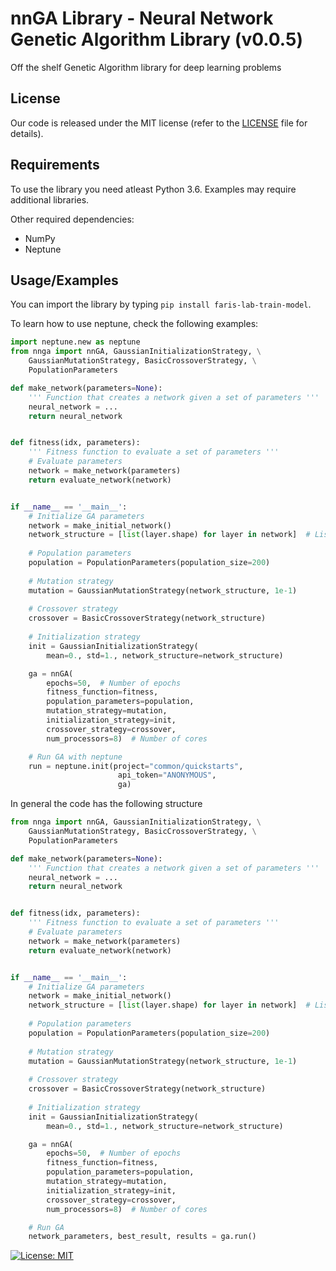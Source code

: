 # nnGA Library - Neural Network Genetic Algorithm Library (v0.0.5)

Off the shelf Genetic Algorithm library for deep learning problems

## License
Our code is released under the MIT license (refer to the [LICENSE](https://github.com/rssalessio/PoisoningDataDrivenControl/blob/master/LICENSE) file for details).

## Requirements
To use the library you need atleast Python 3.6. Examples may require additional libraries.

Other required dependencies:
- NumPy
- Neptune

## Usage/Examples
You can import the library by typing ```pip install faris-lab-train-model```.

To learn how to use neptune, check the following examples:
```python
import neptune.new as neptune
from nnga import nnGA, GaussianInitializationStrategy, \
    GaussianMutationStrategy, BasicCrossoverStrategy, \
    PopulationParameters

def make_network(parameters=None):
    ''' Function that creates a network given a set of parameters '''
    neural_network = ...
    return neural_network


def fitness(idx, parameters):
    ''' Fitness function to evaluate a set of parameters '''
    # Evaluate parameters
    network = make_network(parameters)
    return evaluate_network(network)


if __name__ == '__main__':
    # Initialize GA parameters
    network = make_initial_network()
    network_structure = [list(layer.shape) for layer in network]  # List of tuples, containing the shape of each layer
    
    # Population parameters
    population = PopulationParameters(population_size=200)
    
    # Mutation strategy
    mutation = GaussianMutationStrategy(network_structure, 1e-1)
    
    # Crossover strategy
    crossover = BasicCrossoverStrategy(network_structure)
    
    # Initialization strategy
    init = GaussianInitializationStrategy(
        mean=0., std=1., network_structure=network_structure)

    ga = nnGA(
        epochs=50,  # Number of epochs
        fitness_function=fitness,
        population_parameters=population,
        mutation_strategy=mutation,
        initialization_strategy=init,
        crossover_strategy=crossover,
        num_processors=8)  # Number of cores

    # Run GA with neptune
    run = neptune.init(project="common/quickstarts", 
                        api_token="ANONYMOUS",
                        ga)
```

In general the code has the following structure
```python
from nnga import nnGA, GaussianInitializationStrategy, \
    GaussianMutationStrategy, BasicCrossoverStrategy, \
    PopulationParameters

def make_network(parameters=None):
    ''' Function that creates a network given a set of parameters '''
    neural_network = ...
    return neural_network


def fitness(idx, parameters):
    ''' Fitness function to evaluate a set of parameters '''
    # Evaluate parameters
    network = make_network(parameters)
    return evaluate_network(network)


if __name__ == '__main__':
    # Initialize GA parameters
    network = make_initial_network()
    network_structure = [list(layer.shape) for layer in network]  # List of tuples, containing the shape of each layer
    
    # Population parameters
    population = PopulationParameters(population_size=200)
    
    # Mutation strategy
    mutation = GaussianMutationStrategy(network_structure, 1e-1)
    
    # Crossover strategy
    crossover = BasicCrossoverStrategy(network_structure)
    
    # Initialization strategy
    init = GaussianInitializationStrategy(
        mean=0., std=1., network_structure=network_structure)

    ga = nnGA(
        epochs=50,  # Number of epochs
        fitness_function=fitness,
        population_parameters=population,
        mutation_strategy=mutation,
        initialization_strategy=init,
        crossover_strategy=crossover,
        num_processors=8)  # Number of cores

    # Run GA
    network_parameters, best_result, results = ga.run()

```

[![License: MIT](https://img.shields.io/badge/License-MIT-yellow.svg)](https://opensource.org/licenses/MIT)
